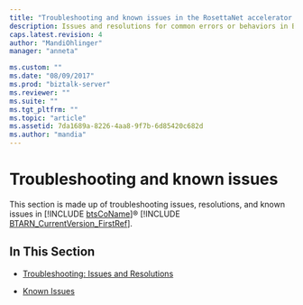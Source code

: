 ```yaml
---
title: "Troubleshooting and known issues in the RosettaNet accelerator in BizTalk Server | Microsoft Docs"
description: Issues and resolutions for common errors or behaviors in BTARN in BizTalk Server
caps.latest.revision: 4
author: "MandiOhlinger"
manager: "anneta"

ms.custom: ""
ms.date: "08/09/2017"
ms.prod: "biztalk-server"
ms.reviewer: ""
ms.suite: ""
ms.tgt_pltfrm: ""
ms.topic: "article"
ms.assetid: 7da1689a-8226-4aa8-9f7b-6d85420c682d
ms.author: "mandia"
---
```


# Troubleshooting and known issues
This section is made up of troubleshooting issues, resolutions, and known issues in [!INCLUDE [btsCoName](../../includes/btsconame-md.md)]® [!INCLUDE [BTARN_CurrentVersion_FirstRef](../../includes/btarn-currentversion-firstref-md.md)].  
  
## In This Section  
  
-   [Troubleshooting: Issues and Resolutions](../../adapters-and-accelerators/accelerator-rosettanet/troubleshooting-issues-and-resolutions3.md)  
  
-   [Known Issues](../../adapters-and-accelerators/accelerator-rosettanet/known-issues3.md)